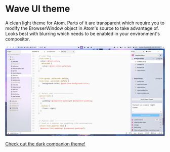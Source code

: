 # Wave UI theme

A clean light theme for Atom. Parts of it are transparent which require you to modify the BrowserWindow object in Atom's source to take advantage of. Looks best with blurring which needs to be enabled in your environment's compositor.

![Preview](preview.png)

[Check out the dark companion theme!](https://github.com/katacarbix/fang-ui)
